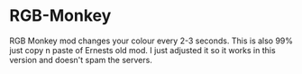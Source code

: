 # RGB-Monkey
RGB Monkey mod changes your colour every 2-3 seconds.
This is also 99% just copy n paste of Ernests old mod. I just adjusted it so it works in this version and doesn't spam the servers.
